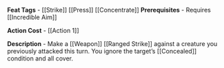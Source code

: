 
**Feat Tags** - [[Strike]] [[Press]] [[Concentrate]]
**Prerequisites** - Requires [[Incredible Aim]]

**Action Cost** - [[Action 1]]

**Description** - Make a  [[Weapon]] [[Ranged Strike]] against a creature you previously attacked this turn. You ignore the target’s [[Concealed]] condition and all cover.